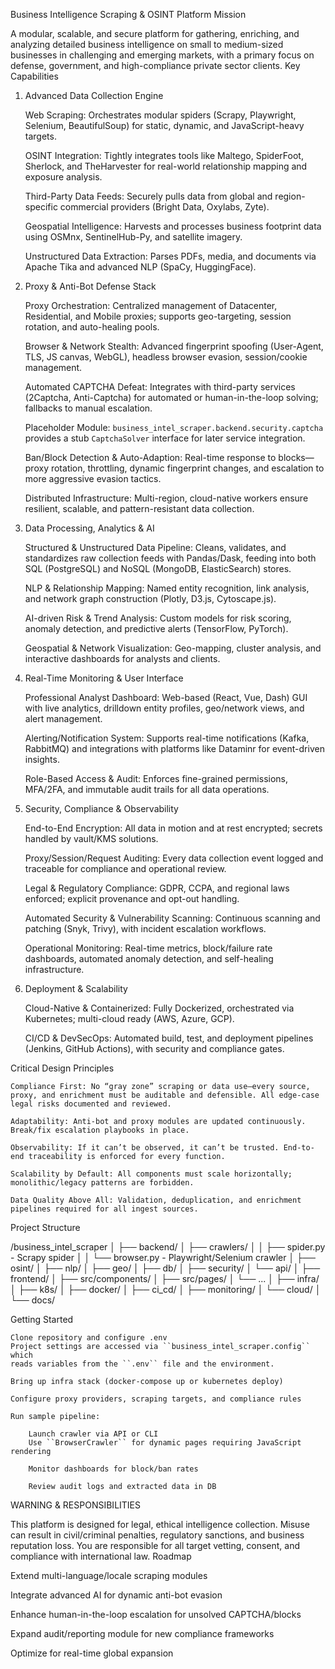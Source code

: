 Business Intelligence Scraping & OSINT Platform
Mission

A modular, scalable, and secure platform for gathering, enriching, and analyzing detailed business intelligence on small to medium-sized businesses in challenging and emerging markets, with a primary focus on defense, government, and high-compliance private sector clients.
Key Capabilities
1. Advanced Data Collection Engine

    Web Scraping: Orchestrates modular spiders (Scrapy, Playwright, Selenium, BeautifulSoup) for static, dynamic, and JavaScript-heavy targets.

    OSINT Integration: Tightly integrates tools like Maltego, SpiderFoot, Sherlock, and TheHarvester for real-world relationship mapping and exposure analysis.

    Third-Party Data Feeds: Securely pulls data from global and region-specific commercial providers (Bright Data, Oxylabs, Zyte).

    Geospatial Intelligence: Harvests and processes business footprint data using OSMnx, SentinelHub-Py, and satellite imagery.

    Unstructured Data Extraction: Parses PDFs, media, and documents via Apache Tika and advanced NLP (SpaCy, HuggingFace).

2. Proxy & Anti-Bot Defense Stack

    Proxy Orchestration: Centralized management of Datacenter, Residential, and Mobile proxies; supports geo-targeting, session rotation, and auto-healing pools.

    Browser & Network Stealth: Advanced fingerprint spoofing (User-Agent, TLS, JS canvas, WebGL), headless browser evasion, session/cookie management.

    Automated CAPTCHA Defeat: Integrates with third-party services (2Captcha, Anti-Captcha) for automated or human-in-the-loop solving; fallbacks to manual escalation.

    Placeholder Module: ``business_intel_scraper.backend.security.captcha`` provides a stub ``CaptchaSolver`` interface for later service integration.

    Ban/Block Detection & Auto-Adaption: Real-time response to blocks—proxy rotation, throttling, dynamic fingerprint changes, and escalation to more aggressive evasion tactics.

    Distributed Infrastructure: Multi-region, cloud-native workers ensure resilient, scalable, and pattern-resistant data collection.

3. Data Processing, Analytics & AI

    Structured & Unstructured Data Pipeline: Cleans, validates, and standardizes raw collection feeds with Pandas/Dask, feeding into both SQL (PostgreSQL) and NoSQL (MongoDB, ElasticSearch) stores.

    NLP & Relationship Mapping: Named entity recognition, link analysis, and network graph construction (Plotly, D3.js, Cytoscape.js).

    AI-driven Risk & Trend Analysis: Custom models for risk scoring, anomaly detection, and predictive alerts (TensorFlow, PyTorch).

    Geospatial & Network Visualization: Geo-mapping, cluster analysis, and interactive dashboards for analysts and clients.

4. Real-Time Monitoring & User Interface

    Professional Analyst Dashboard: Web-based (React, Vue, Dash) GUI with live analytics, drilldown entity profiles, geo/network views, and alert management.

    Alerting/Notification System: Supports real-time notifications (Kafka, RabbitMQ) and integrations with platforms like Dataminr for event-driven insights.

    Role-Based Access & Audit: Enforces fine-grained permissions, MFA/2FA, and immutable audit trails for all data operations.

5. Security, Compliance & Observability

    End-to-End Encryption: All data in motion and at rest encrypted; secrets handled by vault/KMS solutions.

    Proxy/Session/Request Auditing: Every data collection event logged and traceable for compliance and operational review.

    Legal & Regulatory Compliance: GDPR, CCPA, and regional laws enforced; explicit provenance and opt-out handling.

    Automated Security & Vulnerability Scanning: Continuous scanning and patching (Snyk, Trivy), with incident escalation workflows.

    Operational Monitoring: Real-time metrics, block/failure rate dashboards, automated anomaly detection, and self-healing infrastructure.

6. Deployment & Scalability

    Cloud-Native & Containerized: Fully Dockerized, orchestrated via Kubernetes; multi-cloud ready (AWS, Azure, GCP).

    CI/CD & DevSecOps: Automated build, test, and deployment pipelines (Jenkins, GitHub Actions), with security and compliance gates.

Critical Design Principles

    Compliance First: No “gray zone” scraping or data use—every source, proxy, and enrichment must be auditable and defensible. All edge-case legal risks documented and reviewed.

    Adaptability: Anti-bot and proxy modules are updated continuously. Break/fix escalation playbooks in place.

    Observability: If it can’t be observed, it can’t be trusted. End-to-end traceability is enforced for every function.

    Scalability by Default: All components must scale horizontally; monolithic/legacy patterns are forbidden.

    Data Quality Above All: Validation, deduplication, and enrichment pipelines required for all ingest sources.

Project Structure

/business_intel_scraper
│
├── backend/
│   ├── crawlers/
│   │   ├── spider.py  - Scrapy spider
│   │   └── browser.py - Playwright/Selenium crawler
│   ├── osint/
│   ├── nlp/
│   ├── geo/
│   ├── db/
│   ├── security/
│   └── api/
│
├── frontend/
│   ├── src/components/
│   ├── src/pages/
│   └── ...
│
├── infra/
│   ├── k8s/
│   ├── docker/
│   ├── ci_cd/
│   ├── monitoring/
│   └── cloud/
│
└── docs/

Getting Started

    Clone repository and configure .env
    Project settings are accessed via ``business_intel_scraper.config`` which
    reads variables from the ``.env`` file and the environment.

    Bring up infra stack (docker-compose up or kubernetes deploy)

    Configure proxy providers, scraping targets, and compliance rules

    Run sample pipeline:

        Launch crawler via API or CLI
        Use ``BrowserCrawler`` for dynamic pages requiring JavaScript rendering

        Monitor dashboards for block/ban rates

        Review audit logs and extracted data in DB

WARNING & RESPONSIBILITIES

This platform is designed for legal, ethical intelligence collection. Misuse can result in civil/criminal penalties, regulatory sanctions, and business reputation loss.
You are responsible for all target vetting, consent, and compliance with international law.
Roadmap

Extend multi-language/locale scraping modules

Integrate advanced AI for dynamic anti-bot evasion

Enhance human-in-the-loop escalation for unsolved CAPTCHA/blocks

Expand audit/reporting module for new compliance frameworks

Optimize for real-time global expansion
